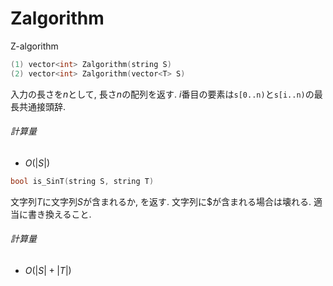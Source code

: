 # Zalgorithm

Z-algorithm

```C++
(1) vector<int> Zalgorithm(string S)
(2) vector<int> Zalgorithm(vector<T> S)
```

入力の長さを$n$として, 長さ$n$の配列を返す. $i$番目の要素は`s[0..n)`と`s[i..n)`の最長共通接頭辞.

###### 計算量

- $O(|S|)$



```C++
bool is_SinT(string S, string T)
```

文字列$T$に文字列$S$が含まれるか, を返す. 文字列に\$が含まれる場合は壊れる. 適当に書き換えること.

###### 計算量

- $O(|S|+|T|)$

